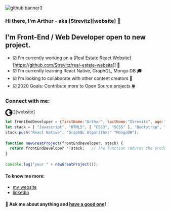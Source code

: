 ![github banner3](https://user-images.githubusercontent.com/61030079/89348581-13e9d800-d6ad-11ea-9315-97ccbbdfc28a.png)

### Hi there, I'm Arthur - aka [Strevitz][website] :metal:

## I'm Front-End / Web Developer open to new project.
- :ballot_box_with_check: I'm currently working on a [Real Estate React Website][https://github.com/Strevitz/real-estate-website]! :hotel:
- :ballot_box_with_check: I'm currently learning React Native, GraphQL, Mongo DB :mortar_board:
- :ballot_box_with_check: I'm looking to collaborate with other content creators :couple:
- :ballot_box_with_check: 2020 Goals: Contribute more to Open Source projects :four_leaf_clover:

### Connect with me:
[<img align="left" alt="strzewiczek.pl" width="22px" src="https://raw.githubusercontent.com/iconic/open-iconic/master/svg/globe.svg" />][website]

```javascript
let frontEndDeveloper = {firstName:"Arthur", lastName:"Strevitz", age:"always 21", favoriteColor:"transparent"};
let stack = [ "Javascript", "HTML5", [ "CSS3", "SCSS" ], "Bootstrap", "jQuery", [ "React", "GatsbyJS", "NextJS", "CRA" ], "Redux", "NodeJS", "npm", "Sketch" ];
stack.push("React Native", "GraphQL Algorithms" "MongoDB");

function newGreatProject(frontEndDeveloper, stack) {
  return frontEndDeveloper * stack;   // The function returns the product of frontEndDeveloper and stack
}

console.log("your " + newGreatProject());
```

#### To know me more:
- [my website](https://strzewiczek.pl/)
- [linkedIn](https://www.linkedin.com/in/strzewiczek/)

#### 💬 Ask me about anything and [have a good one](https://youtu.be/e4Ao-iNPPUc)!

